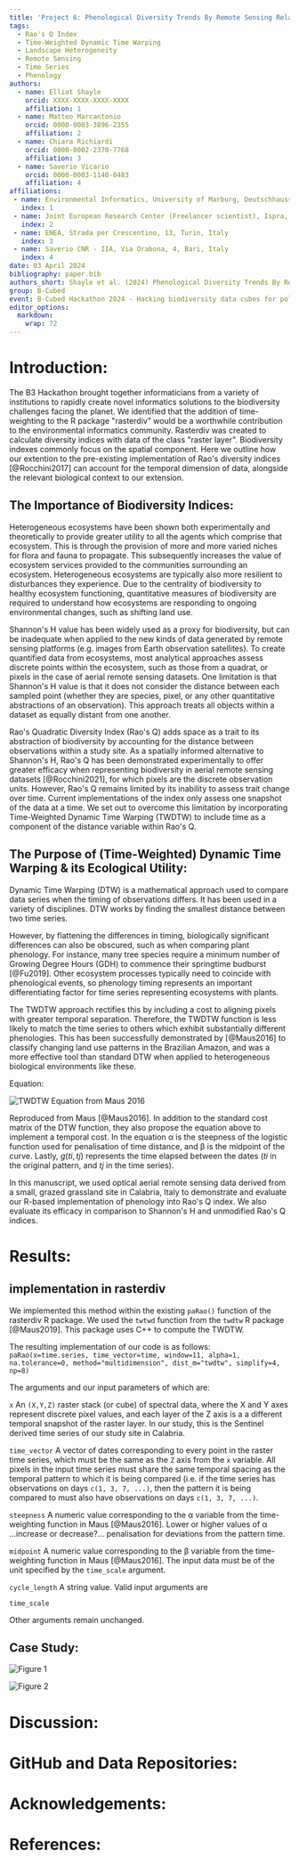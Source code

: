 ```yaml
---
title: 'Project 6: Phenological Diversity Trends By Remote Sensing Related Datacubes'
tags:
  - Rao's Q Index
  - Time-Weighted Dynamic Time Warping
  - Landscape Heterogeneity
  - Remote Sensing
  - Time Series
  - Phenology
authors:
  - name: Elliot Shayle
    orcid: XXXX-XXXX-XXXX-XXXX
    affiliation: 1
  - name: Matteo Marcantonio
    orcid: 0000-0003-3896-2355
    affiliation: 2
  - name: Chiara Richiardi
    orcid: 0000-0002-2370-7768
    affiliation: 3
  - name: Saverio Vicario
    orcid: 0000-0003-1140-0483
    affiliation: 4
affiliations:
 - name: Environmental Informatics, University of Marburg, Deutschhausstr. 12 - 35032, Marburg, Germany
   index: 1
 - name: Joint European Research Center (Freelancer scientist), Ispra, Italy
   index: 2
 - name: ENEA, Strada per Crescentino, 13, Turin, Italy
   index: 3 
 - name: Saverio CNR - IIA, Via Orabona, 4, Bari, Italy
   index: 4 
date: 03 April 2024
bibliography: paper.bib
authors_short: Shayle et al. (2024) Phenological Diversity Trends By Remote Sensing Related Datacubes
group: B-Cubed
event: B-Cubed Hackathon 2024 - Hacking biodiversity data cubes for policy
editor_options: 
  markdown: 
    wrap: 72
---
```


# Introduction:

The B3 Hackathon brought together informaticians from a variety of
institutions to rapidly create novel informatics solutions to the
biodiversity challenges facing the planet. We identified that the
addition of time-weighting to the R package "rasterdiv" would be a
worthwhile contribution to the environmental informatics community.
Rasterdiv was created to calculate diversity indices with data of the
class "raster layer". Biodiversity indexes commonly focus on the spatial
component. Here we outline how our extention to the pre-existing
implementation of Rao's diversity indices [@Rocchini2017] can account
for the temporal dimension of data, alongside the relevant biological
context to our extension.

## The Importance of Biodiversity Indices:

Heterogeneous ecosystems have been shown both experimentally and
theoretically to provide greater utility to all the agents which
comprise that ecosystem. This is through the provision of more and more
varied niches for flora and fauna to propagate. This subsequently
increases the value of ecosystem services provided to the communities
surrounding an ecosystem. Heterogeneous ecosystems are typically also
more resilient to disturbances they experience. Due to the centrality of
biodiversity to healthy ecosystem functioning, quantitative measures of
biodiversity are required to understand how ecosystems are responding to
ongoing environmental changes, such as shifting land use.

Shannon's H value has been widely used as a proxy for biodiversity, but
can be inadequate when applied to the new kinds of data generated by
remote sensing platforms (e.g. images from Earth observation
satellites). To create quantified data from ecosystems, most analytical
approaches assess discrete points within the ecosystem, such as those
from a quadrat, or pixels in the case of aerial remote sensing datasets.
One limitation is that Shannon's H value is that it does not consider
the distance between each sampled point (whether they are species,
pixel, or any other quantitative abstractions of an observation). This
approach treats all objects within a dataset as equally distant from one
another.

Rao's Quadratic Diversity Index (Rao's Q) adds space as a trait to its
abstraction of biodiversity by accounting for the distance between
observations within a study site. As a spatially informed alternative to
Shannon's H, Rao's Q has been demonstrated experimentally to offer
greater efficacy when representing biodiversity in aerial remote sensing
datasets [@Rocchini2021], for which pixels are the discrete observation
units. However, Rao's Q remains limited by its inability to assess trait
change over time. Current implementations of the index only assess one
snapshot of the data at a time. We set out to overcome this limitation
by incorporating Time-Weighted Dynamic Time Warping (TWDTW) to include
time as a component of the distance variable within Rao's Q.

## The Purpose of (Time-Weighted) Dynamic Time Warping & its Ecological Utility:

Dynamic Time Warping (DTW) is a mathematical approach used to compare
data series when the timing of observations differs. It has been used in
a variety of disciplines. DTW works by finding the smallest distance
between two time series.

However, by flattening the differences in timing, biologically
significant differences can also be obscured, such as when comparing
plant phenology. For instance, many tree species require a minimum
number of Growing Degree Hours (GDH) to commence their springtime
budburst [@Fu2019]. Other ecosystem processes typically need to coincide
with phenological events, so phenology timing represents an important
differentiating factor for time series representing ecosystems with
plants.

The TWDTW approach rectifies this by including a cost to aligning pixels
with greater temporal separation. Therefore, the TWDTW function is less
likely to match the time series to others which exhibit substantially
different phenologies. This has been successfully demonstrated by
[@Maus2016] to classify changing land use patterns in the Brazilian
Amazon, and was a more effective tool than standard DTW when applied to
heterogeneous biological environments like these.

Equation:

![TWDTW Equation from Maus
2016](TWDTW%20Equation%20from%20Maus%202016.png)

Reproduced from Maus [@Maus2016]. In addition to the standard cost
matrix of the DTW function, they also propose the equation above to
implement a temporal cost. In the equation &alpha; is the steepness of
the logistic function used for penalisation of time distance, and
&beta; is the midpoint of the curve. Lastly, $g(ti,tj)$ represents the
time elapsed between the dates ($ti$ in the original pattern, and $tj$
in the time series).

In this manuscript, we used optical aerial remote sensing data derived
from a small, grazed grassland site in Calabria, Italy to demonstrate
and evaluate our R-based implementation of phenology into Rao's Q index.
We also evaluate its efficacy in comparison to Shannon's H and
unmodified Rao's Q indices.

# Results:

## implementation in rasterdiv

We implemented this method within the existing `paRao()` function of the
rasterdiv R package. We used the `twtwd` function from the `twdtw` R
package [@Maus2019]. This package uses C++ to compute the TWDTW.

The resulting implementation of our code is as follows:
`paRao(x=time.series, time_vector=time, window=11, alpha=1, na.tolerance=0, method="multidimension", dist_m="twdtw", simplify=4, np=8)`

The arguments and our input parameters of which are:

`x` An `(X,Y,Z)` raster stack (or cube) of spectral data, where the X
and Y axes represent discrete pixel values, and each layer of the Z axis
is a a different temporal snapshot of the raster layer. In our study,
this is the Sentinel derived time series of our study site in Calabria.

`time_vector` A vector of dates corresponding to every point in the
raster time series, which must be the same as the `Z` axis from the `x`
variable. All pixels in the input time series must share the same
temporal spacing as the temporal pattern to which it is being compared
(i.e. if the time series has observations on days `c(1, 3, 7, ...)`,
then the pattern it is being compared to must also have observations on
days `c(1, 3, 7, ...)`.

`steepness` A numeric value corresponding to the &alpha; variable from
the time-weighting function in Maus [@Maus2016]. Lower or higher values
of &alpha; ...increase or decrease?... penalisation for deviations
from the pattern time.

`midpoint` A numeric value corresponding to the &beta; variable from
the time-weighting function in Maus [@Maus2016]. The input data must be
of the unit specified by the `time_scale` argument.

`cycle_length` A string value. Valid input arguments are

`time_scale`

Other arguments remain unchanged.

## Case Study:

![Figure
1](Figure%201%20Time%20Series%20of%20PPI%20for%20Study%20Site%20V1.1.png)

![Figure
2](Figure%202%20Results%20Overview%20Index%20Comparison%20V1.0.png)

# Discussion:

# GitHub and Data Repositories:

# Acknowledgements:

# References:
